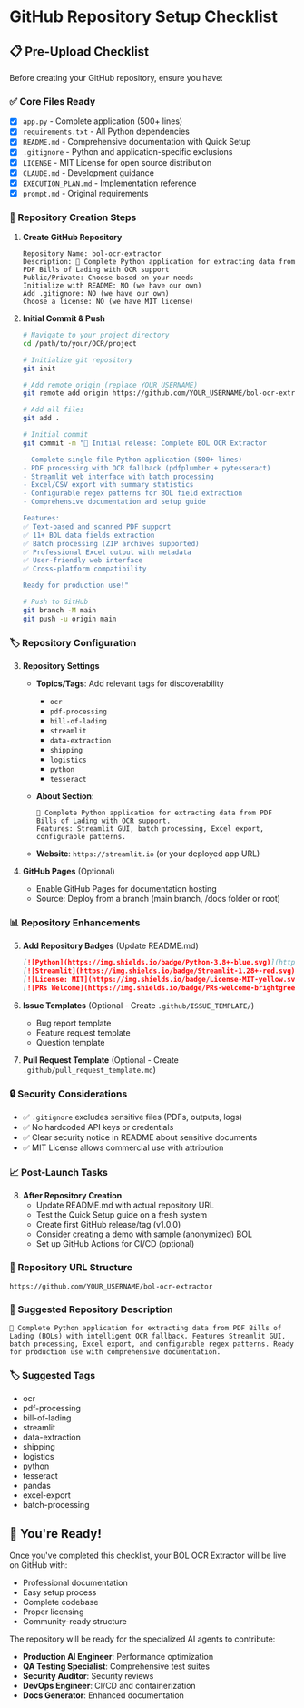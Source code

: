 # GitHub Repository Setup Checklist

## 📋 Pre-Upload Checklist

Before creating your GitHub repository, ensure you have:

### ✅ Core Files Ready
- [x] `app.py` - Complete application (500+ lines)
- [x] `requirements.txt` - All Python dependencies
- [x] `README.md` - Comprehensive documentation with Quick Setup
- [x] `.gitignore` - Python and application-specific exclusions
- [x] `LICENSE` - MIT License for open source distribution
- [x] `CLAUDE.md` - Development guidance
- [x] `EXECUTION_PLAN.md` - Implementation reference
- [x] `prompt.md` - Original requirements

### 🚀 Repository Creation Steps

1. **Create GitHub Repository**
   ```
   Repository Name: bol-ocr-extractor
   Description: 🚢 Complete Python application for extracting data from PDF Bills of Lading with OCR support
   Public/Private: Choose based on your needs
   Initialize with README: NO (we have our own)
   Add .gitignore: NO (we have our own)
   Choose a license: NO (we have MIT license)
   ```

2. **Initial Commit & Push**
   ```bash
   # Navigate to your project directory
   cd /path/to/your/OCR/project
   
   # Initialize git repository
   git init
   
   # Add remote origin (replace YOUR_USERNAME)
   git remote add origin https://github.com/YOUR_USERNAME/bol-ocr-extractor.git
   
   # Add all files
   git add .
   
   # Initial commit
   git commit -m "🚢 Initial release: Complete BOL OCR Extractor
   
   - Complete single-file Python application (500+ lines)
   - PDF processing with OCR fallback (pdfplumber + pytesseract)
   - Streamlit web interface with batch processing
   - Excel/CSV export with summary statistics
   - Configurable regex patterns for BOL field extraction
   - Comprehensive documentation and setup guide
   
   Features:
   ✅ Text-based and scanned PDF support
   ✅ 11+ BOL data fields extraction
   ✅ Batch processing (ZIP archives supported)
   ✅ Professional Excel output with metadata
   ✅ User-friendly web interface
   ✅ Cross-platform compatibility
   
   Ready for production use!"
   
   # Push to GitHub
   git branch -M main
   git push -u origin main
   ```

### 🏷️ Repository Configuration

3. **Repository Settings**
   - **Topics/Tags**: Add relevant tags for discoverability
     - `ocr`
     - `pdf-processing`
     - `bill-of-lading`
     - `streamlit`
     - `data-extraction`
     - `shipping`
     - `logistics`
     - `python`
     - `tesseract`
   
   - **About Section**:
     ```
     🚢 Complete Python application for extracting data from PDF Bills of Lading with OCR support. 
     Features: Streamlit GUI, batch processing, Excel export, configurable patterns.
     ```
   
   - **Website**: `https://streamlit.io` (or your deployed app URL)

4. **GitHub Pages** (Optional)
   - Enable GitHub Pages for documentation hosting
   - Source: Deploy from a branch (main branch, /docs folder or root)

### 📊 Repository Enhancements

5. **Add Repository Badges** (Update README.md)
   ```markdown
   [![Python](https://img.shields.io/badge/Python-3.8+-blue.svg)](https://www.python.org/downloads/)
   [![Streamlit](https://img.shields.io/badge/Streamlit-1.28+-red.svg)](https://streamlit.io)
   [![License: MIT](https://img.shields.io/badge/License-MIT-yellow.svg)](https://opensource.org/licenses/MIT)
   [![PRs Welcome](https://img.shields.io/badge/PRs-welcome-brightgreen.svg)](http://makeapullrequest.com)
   ```

6. **Issue Templates** (Optional - Create `.github/ISSUE_TEMPLATE/`)
   - Bug report template
   - Feature request template
   - Question template

7. **Pull Request Template** (Optional - Create `.github/pull_request_template.md`)

### 🔒 Security Considerations

- ✅ `.gitignore` excludes sensitive files (PDFs, outputs, logs)
- ✅ No hardcoded API keys or credentials
- ✅ Clear security notice in README about sensitive documents
- ✅ MIT License allows commercial use with attribution

### 📈 Post-Launch Tasks

8. **After Repository Creation**
   - Update README.md with actual repository URL
   - Test the Quick Setup guide on a fresh system
   - Create first GitHub release/tag (v1.0.0)
   - Consider creating a demo with sample (anonymized) BOL
   - Set up GitHub Actions for CI/CD (optional)

### 🎯 Repository URL Structure
```
https://github.com/YOUR_USERNAME/bol-ocr-extractor
```

### 📝 Suggested Repository Description
```
🚢 Complete Python application for extracting data from PDF Bills of Lading (BOLs) with intelligent OCR fallback. Features Streamlit GUI, batch processing, Excel export, and configurable regex patterns. Ready for production use with comprehensive documentation.
```

### 🏷️ Suggested Tags
- ocr
- pdf-processing  
- bill-of-lading
- streamlit
- data-extraction
- shipping
- logistics
- python
- tesseract
- pandas
- excel-export
- batch-processing

## 🚀 You're Ready!

Once you've completed this checklist, your BOL OCR Extractor will be live on GitHub with:
- Professional documentation
- Easy setup process
- Complete codebase
- Proper licensing
- Community-ready structure

The repository will be ready for the specialized AI agents to contribute:
- **Production AI Engineer**: Performance optimization
- **QA Testing Specialist**: Comprehensive test suites  
- **Security Auditor**: Security reviews
- **DevOps Engineer**: CI/CD and containerization
- **Docs Generator**: Enhanced documentation